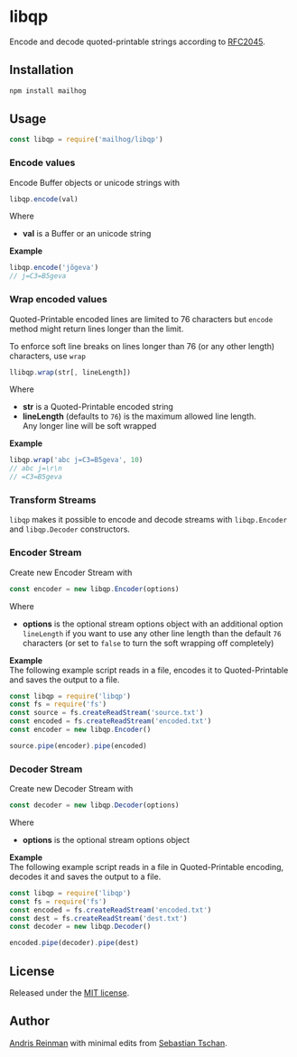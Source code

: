 # libqp
Encode and decode quoted-printable strings according to
[RFC2045](http://tools.ietf.org/html/rfc2045#section-6.7).

## Installation
```sh
npm install mailhog
```

## Usage
```js
const libqp = require('mailhog/libqp')
```

### Encode values
Encode Buffer objects or unicode strings with

```js
libqp.encode(val)
```

Where
  * **val** is a Buffer or an unicode string

**Example**

```js
libqp.encode('jõgeva')
// j=C3=B5geva
```

### Wrap encoded values
Quoted-Printable encoded lines are limited to 76 characters but `encode` method
might return lines longer than the limit.

To enforce soft line breaks on lines longer than 76 (or any other length)
characters, use `wrap`

```js
llibqp.wrap(str[, lineLength])
```

Where
  * **str** is a Quoted-Printable encoded string
  * **lineLength** (defaults to `76`) is the maximum allowed line length.  
    Any longer line will be soft wrapped

**Example**

```js
libqp.wrap('abc j=C3=B5geva', 10)
// abc j=\r\n
// =C3=B5geva
```

### Transform Streams
`libqp` makes it possible to encode and decode streams with `libqp.Encoder` and
`libqp.Decoder` constructors.

### Encoder Stream
Create new Encoder Stream with

```js
const encoder = new libqp.Encoder(options)
```

Where
  * **options** is the optional stream options object with an additional option
    `lineLength` if you want to use any other line length than the default `76`
    characters (or set to `false` to turn the soft wrapping off completely)

**Example**  
The following example script reads in a file, encodes it to Quoted-Printable and
saves the output to a file.

```js
const libqp = require('libqp')
const fs = require('fs')
const source = fs.createReadStream('source.txt')
const encoded = fs.createReadStream('encoded.txt')
const encoder = new libqp.Encoder()

source.pipe(encoder).pipe(encoded)
```

### Decoder Stream
Create new Decoder Stream with

```js
const decoder = new libqp.Decoder(options)
```

Where
  * **options** is the optional stream options object

**Example**  
The following example script reads in a file in Quoted-Printable encoding,
decodes it and saves the output to a file.

```js
const libqp = require('libqp')
const fs = require('fs')
const encoded = fs.createReadStream('encoded.txt')
const dest = fs.createReadStream('dest.txt')
const decoder = new libqp.Decoder()

encoded.pipe(decoder).pipe(dest)
```

## License
Released under the [MIT license](https://opensource.org/licenses/MIT).

## Author
[Andris Reinman](https://github.com/andris9) with minimal edits from
[Sebastian Tschan](https://blueimp.net/).
